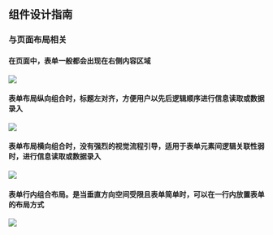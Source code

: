 ## 组件设计指南


### 与页面布局相关

#### 在页面中，表单一般都会出现在右侧内容区域

![](https://oteam-tdesign-1258344706.cos.ap-guangzhou.myqcloud.com/site/design/%E8%A1%A8%E5%8D%95-%E5%8F%B3%E4%BE%A7%E5%86%85%E5%AE%B9@2x.png)

#### 表单布局纵向组合时，标题左对齐，方便用户以先后逻辑顺序进行信息读取或数据录入

![](https://oteam-tdesign-1258344706.cos.ap-guangzhou.myqcloud.com/site/design/%E8%A1%A8%E5%8D%95-%E7%BA%B5%E5%90%91@2x.png#)
#### 表单布局横向组合时，没有强烈的视觉流程引导，适用于表单元素间逻辑关联性弱时，进行信息读取或数据录入

![](https://oteam-tdesign-1258344706.cos.ap-guangzhou.myqcloud.com/site/design/%E8%A1%A8%E5%8D%95-%E6%A8%AA%E5%90%91@2x.png)
#### 表单行内组合布局。是当垂直方向空间受限且表单简单时，可以在一行内放置表单的布局方式

![](https://oteam-tdesign-1258344706.cos.ap-guangzhou.myqcloud.com/site/design/%E8%A1%A8%E5%8D%95-%E8%A1%8C%E5%86%85%E7%BB%84%E5%90%88@2x.png)

